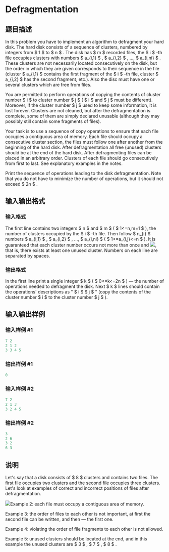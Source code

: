 # Defragmentation

## 题目描述

In this problem you have to implement an algorithm to defragment your hard disk. The hard disk consists of a sequence of clusters, numbered by integers from $ 1 $ to $ n $ . The disk has $ m $ recorded files, the $ i $ -th file occupies clusters with numbers $ a_{i,1} $ , $ a_{i,2} $ , ..., $ a_{i,ni} $ . These clusters are not necessarily located consecutively on the disk, but the order in which they are given corresponds to their sequence in the file (cluster $ a_{i,1} $ contains the first fragment of the $ i $ -th file, cluster $ a_{i,2} $ has the second fragment, etc.). Also the disc must have one or several clusters which are free from files.

You are permitted to perform operations of copying the contents of cluster number $ i $ to cluster number $ j $ ( $ i $ and $ j $ must be different). Moreover, if the cluster number $ j $ used to keep some information, it is lost forever. Clusters are not cleaned, but after the defragmentation is complete, some of them are simply declared unusable (although they may possibly still contain some fragments of files).

Your task is to use a sequence of copy operations to ensure that each file occupies a contiguous area of memory. Each file should occupy a consecutive cluster section, the files must follow one after another from the beginning of the hard disk. After defragmentation all free (unused) clusters should be at the end of the hard disk. After defragmenting files can be placed in an arbitrary order. Clusters of each file should go consecutively from first to last. See explanatory examples in the notes.

Print the sequence of operations leading to the disk defragmentation. Note that you do not have to minimize the number of operations, but it should not exceed $ 2n $ .

## 输入输出格式

### 输入格式

The first line contains two integers $ n $ and $ m $ ( $ 1<=n,m=1 $ ), the number of clusters occupied by the $ i $ -th file. Then follow $ n_{i} $ numbers $ a_{i,1} $ , $ a_{i,2} $ , ..., $ a_{i,ni} $ ( $ 1<=a_{i,j}<=n $ ). It is guaranteed that each cluster number occurs not more than once and ![](https://cdn.luogu.com.cn/upload/vjudge_pic/CF180A/7897c377ebbf2fed61301dcf3f09eac43feea2dc.png), that is, there exists at least one unused cluster. Numbers on each line are separated by spaces.

### 输出格式

In the first line print a single integer $ k $ ( $ 0<=k<=2n $ ) — the number of operations needed to defragment the disk. Next $ k $ lines should contain the operations' descriptions as " $ i $ $ j $ " (copy the contents of the cluster number $ i $ to the cluster number $ j $ ).

## 输入输出样例

### 输入样例 #1

```cpp
7 2
2 1 2
3 3 4 5

```
### 输出样例 #1

```cpp
0

```
### 输入样例 #2

```cpp
7 2
2 1 3
3 2 4 5

```
### 输出样例 #2

```cpp
3
2 6
3 2
6 3

```
## 说明

Let's say that a disk consists of $ 8 $ clusters and contains two files. The first file occupies two clusters and the second file occupies three clusters. Let's look at examples of correct and incorrect positions of files after defragmentation.

![](https://cdn.luogu.com.cn/upload/vjudge_pic/CF180A/0a7fd13a2d28952fc6df1e435ad515f512782b76.png)Example 2: each file must occupy a contiguous area of memory.

Example 3: the order of files to each other is not important, at first the second file can be written, and then — the first one.

Example 4: violating the order of file fragments to each other is not allowed.

Example 5: unused clusters should be located at the end, and in this example the unused clusters are $ 3 $ , $ 7 $ , $ 8 $ .

